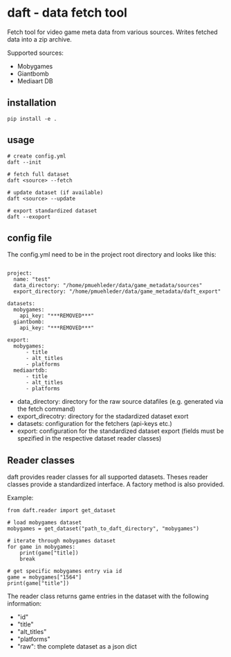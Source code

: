 # daft - data fetch tool

Fetch tool for video game meta data from various sources.
Writes fetched data into a zip archive.

Supported sources:
- Mobygames
- Giantbomb
- Mediaart DB

## installation

```
pip install -e .
```

## usage

```
# create config.yml
daft --init

# fetch full dataset
daft <source> --fetch

# update dataset (if available)
daft <source> --update

# export standardized dataset
daft --exoport
```

## config file

The config.yml need to be in the project root directory and looks like this:

```

project:
  name: "test"
  data_directory: "/home/pmuehleder/data/game_metadata/sources"
  export_directory: "/home/pmuehleder/data/game_metadata/daft_export"

datasets:
  mobygames:
    api_key: "***REMOVED***"
  giantbomb:
    api_key: "***REMOVED***"

export:
  mobygames:
      - title
      - alt_titles
      - platforms
  mediaartdb:
      - title
      - alt_titles
      - platforms
```

* data_directory: directory for the raw source datafiles (e.g. generated via the fetch command)
* export_direcotry: directory for the stadardized dataset exort
* datasets: configuration for the fetchers (api-keys etc.)
* export: configuration for the standardized dataset export (fields must be spezified in the respective dataset reader classes)

## Reader classes

daft provides reader classes for all supported datasets. Theses reader classes provide a standardized interface.
A factory method is also provided.

Example:

```
from daft.reader import get_dataset

# load mobygames dataset
mobygames = get_dataset("path_to_daft_directory", "mobygames")

# iterate through mobygames dataset
for game in mobygames:
    print(game["title])
    break

# get specific mobygames entry via id 
game = mobygames["1564"]
print(game["title"])
```

The reader class returns game entries in the dataset with the following information:
* "id"
* "title"
* "alt_titles"
* "platforms"
* "raw": the complete dataset as a json dict

